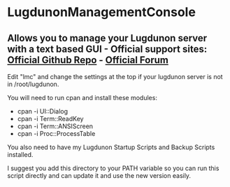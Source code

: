 # LugdunonManagementConsole
Allows you to manage your Lugdunon server with a text based GUI - 
Official support sites: [Official Github Repo](https://github.com/fstltna/LugdunonManagementConsole) - [Official Forum](https://lugdunoncity.org/index.php/forum/lugdunon-management-console)
---
Edit "lmc" and change the settings at the top if your lugdunon server is not in /root/lugdunon.

You will need to run cpan and install these modules:

- cpan -i UI::Dialog
- cpan -i Term::ReadKey
- cpan -i Term::ANSIScreen
- cpan -i Proc::ProcessTable

You also need to have my Lugdunon Startup Scripts and Backup Scripts installed.

I suggest you add this directory to your PATH variable so you can run this script directly and can update it and use the new version easily.

